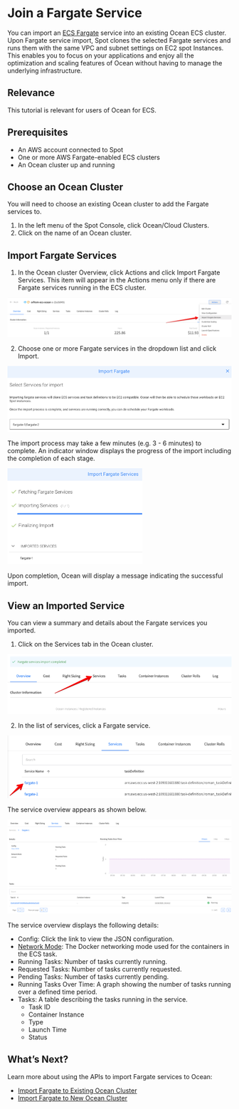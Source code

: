 # Join a Fargate Service

You can import an [ECS Fargate](https://aws.amazon.com/fargate/?whats-new-cards.sort-by=item.additionalFields.postDateTime&whats-new-cards.sort-order=desc&fargate-blogs.sort-by=item.additionalFields.createdDate&fargate-blogs.sort-order=desc) service into an existing Ocean ECS cluster. Upon Fargate service import, Spot clones the selected Fargate services and runs them with the same VPC and subnet settings on EC2 spot Instances. This enables you to focus on your applications and enjoy all the optimization and scaling features of Ocean without having to manage the underlying infrastructure.

## Relevance

This tutorial is relevant for users of Ocean for ECS.

## Prerequisites
* An AWS account connected to Spot
* One or more AWS Fargate-enabled ECS clusters
* An Ocean cluster up and running

## Choose an Ocean Cluster

You will need to choose an existing Ocean cluster to add the Fargate services to.
1. In the left menu of the Spot Console, click Ocean/Cloud Clusters.
2. Click on the name of an Ocean cluster.

## Import Fargate Services
1. In the Ocean cluster Overview, click Actions and click Import Fargate Services. This item will appear in the Actions menu only if there are Fargate services running in the ECS cluster.

<img src="/ocean/_media/tutorials-fargate-01.png" />

2. Choose one or more Fargate services in the dropdown list and click Import.

<img src="/ocean/_media/tutorials-fargate-02.png" />

The import process may take a few minutes (e.g. 3 - 6 minutes) to complete. An indicator window displays the progress of the import including the completion of each stage.

<img src="/ocean/_media/tutorials-fargate-03.png" width="303" height="216" />

Upon completion, Ocean will display a message indicating the successful import.

## View an Imported Service

You can view a summary and details about the Fargate services you imported.
1. Click on the Services tab in the Ocean cluster.

<img src="/ocean/_media/tutorials-fargate-04.png" />

2. In the list of services, click a Fargate service.

<img src="/ocean/_media/tutorials-fargate-05.png" />

The service overview appears as shown below.

<img src="/ocean/_media/tutorials-fargate-06.png" />

The service overview displays the following details:
* Config: Click the link to view the JSON configuration.
* [Network Mode](https://docs.aws.amazon.com/AmazonECS/latest/developerguide/task_definition_parameters.html): The Docker networking mode used for the containers in the ECS task.
* Running Tasks: Number of tasks currently running.
* Requested Tasks: Number of tasks currently requested.
* Pending Tasks: Number of tasks currently pending.
* Running Tasks Over Time: A graph showing the number of tasks running over a defined time period.
* Tasks: A table describing the tasks running in the service.
  * Task ID
  * Container Instance
  * Type
  * Launch Time
  * Status

## What’s Next?

Learn more about using the APIs to import Fargate services to Ocean:
* [Import Fargate to Existing Ocean Cluster](https://docs.spot.io/api/#operation/oceanEcsFargateImportToExist)
* [Import Fargate to New Ocean Cluster](https://docs.spot.io/api/#operation/oceanEcsFargateImportToNew)
